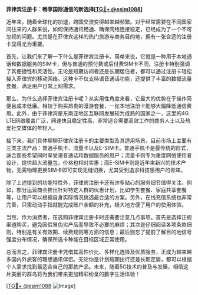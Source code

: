 **菲律宾注册卡：畅享国际通信的新选择[[TG💪+ @esim1088](https://t.me/s/esim1088)]**

近年来，随着全球化的加速，跨国交流变得越来越频繁。对于经常需要在不同国家间往来的人群来说，如何保持通讯畅通、确保网络连接稳定，已经成为了一个不可忽视的问题。尤其是在菲律宾这样的热门旅游与商务目的地，拥有一张合适的注册卡显得尤为重要。

首先，让我们来了解一下什么是菲律宾注册卡。简单来说，它就是一种用于本地通话和数据服务的SIM卡，但与普通的预付费或后付费SIM卡不同，注册卡特别强调了其便捷性和灵活性。无论是短期访问者还是长期居住者，都可以通过注册卡轻松接入菲律宾的移动网络。这种卡不仅支持语音通话功能，还提供了丰富的数据流量套餐，满足用户日常上网需求。

那么，为什么选择菲律宾注册卡呢？从实用性角度来看，它最大的优势在于操作简便且成本低廉。相较于购买昂贵的漫游套餐，一张本地注册卡能够大幅降低通信费用。此外，由于菲律宾是东南亚地区互联网发展较为成熟的国家之一，这里的4G LTE网络覆盖广泛，网速快且稳定性高，非常适合需要高效工作的商务人士以及热爱社交媒体的年轻人。

接下来，我们具体聊聊菲律宾注册卡的主要类型及其适用场景。目前市场上主要有三类主流产品：普通手机卡、流量卡以及E-SIM卡。普通手机卡是最传统的形式，适合那些希望同时享受语音通话和数据服务的用户；流量卡则专为重度网络使用者设计，提供超大流量包，价格也相对实惠；而E-SIM卡则是近年来新兴的技术产物，无需物理更换SIM卡即可实现无缝切换，尤其受到追求科技感用户的青睐。

除了上述提到的功能特性外，菲律宾注册卡还有许多贴心的服务细节值得关注。例如，部分运营商会推出针对特定人群的优惠计划，比如学生套餐、家庭共享套餐等，让用户可以根据自身实际情况挑选最合适的方案。另外，在线充值系统也非常完善，只需动动手指就能完成账户余额的补充，极大地方便了用户的使用体验。

当然，作为消费者，在选购菲律宾注册卡时还需要注意几点事项。首先是选择正规渠道购买，避免因假冒伪劣产品而导致不必要的麻烦；其次是仔细阅读各项条款细则，特别是有关有效期、续费规则等方面的信息；最后别忘了提前了解目的地信号强度分布情况，确保所选卡种能在目标区域正常使用。

总而言之，菲律宾注册卡凭借其高性价比、多样化选择及优质服务，正成为越来越多国内外旅客的理想通讯伴侣。无论你是计划短期出行还是长期定居，都可以根据个人需求找到最适合自己的那款产品。未来，随着5G技术的普及与发展，相信这片美丽的群岛将为我们带来更加精彩纷呈的数字生活体验！

[[TG💪+ @esim1088](https://t.me/s/esim1088) ![Image](https://i.postimg.cc/4NQfJmqS/Snipaste-2025-05-13-00-14-12.png)]